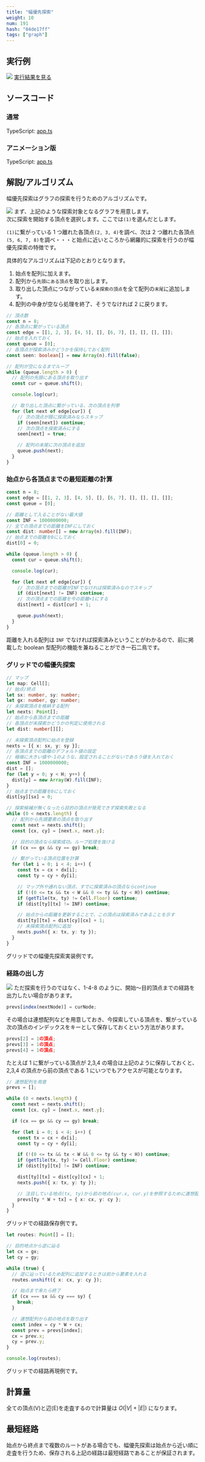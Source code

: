 ```yaml
---
title: "幅優先探索"
weight: 10
num: 191
hash: "04de17ff"
tags: ["graph"]
---
```


## 実行例

![](./static/images/04de17ff/0.png)
[実行結果を見る](./static/play/04de17ff/index.html)

## ソースコード

### 通常

TypeScript: [app.ts](./static/code/04de17ff/0/app.ts)

### アニメーション版

TypeScript: [app.ts](./static/code/04de17ff/1/app.ts)

## 解説/アルゴリズム

幅優先探索はグラフの探索を行うためのアルゴリズムです。

![](./static/images/04de17ff/1.png)
まず、上記のような探索対象となるグラフを用意します。  
次に探索を開始する頂点を選択します。ここでは`(1)`を選んだとします。

`(1)`に繋がっている 1 つ離れた各頂点`(2, 3, 4)`を調べ、次は 2 つ離れた各頂点`(5, 6, 7, 8)`を調べ・・・と始点に近いところから網羅的に探索を行うのが幅優先探索の特徴です。

具体的なアルゴリズムは下記のとおりとなります。

1. 始点を配列に加えます。
1. 配列から`先頭にある頂点`を取り出します。
1. 取り出した頂点につながっている`未探索の頂点`を全て配列の`末尾`に追加します。
1. 配列の中身が空なら処理を終了、そうでなければ 2 に戻ります。

```typescript
// 頂点数
const n = 8;
// 各頂点に繋がっている頂点
const edge = [[1, 2, 3], [4, 5], [], [6, 7], [], [], [], []];
// 始点を入れておく
const queue = [0];
// 各頂点が探索済みかどうかを保持しておく配列
const seen: boolean[] = new Array(n).fill(false);

// 配列が空になるまでループ
while (queue.length > 0) {
  // 配列の先頭にある頂点を取り出す
  const cur = queue.shift();

  console.log(cur);

  // 取り出した頂点に繋がっている、次の頂点を列挙
  for (let next of edge[cur]) {
    // 次の頂点が既に探索済みならスキップ
    if (seen[next]) continue;
    // 次の頂点を探索済みにする
    seen[next] = true;

    // 配列の末尾に次の頂点を追加
    queue.push(next);
  }
}
```

### 始点から各頂点までの最短距離の計算

```typescript
const n = 8;
const edge = [[1, 2, 3], [4, 5], [], [6, 7], [], [], [], []];
const queue = [0];

// 距離として入ることがない最大値
const INF = 1000000000;
// 全ての頂点までの距離をINFにしておく
const dist: number[] = new Array(n).fill(INF);
// 始点までの距離を0にしておく
dist[0] = 0;

while (queue.length > 0) {
  const cur = queue.shift();

  console.log(cur);

  for (let next of edge[cur]) {
    // 次の頂点までの距離がINFでなければ探索済みなのでスキップ
    if (dist[next] != INF) continue;
    // 次の頂点までの距離を今の距離+1にする
    dist[next] = dist[cur] + 1;

    queue.push(next);
  }
}
```

距離を入れる配列は `INF` でなければ探索済みということがわかるので、前に掲載した boolean 型配列の機能を兼ねることができ一石二鳥です。

### グリッドでの幅優先探索

```typescript
// マップ
let map: Cell[];
// 始点/終点
let sx: number, sy: number;
let gx: number, gy: number;
// 未探索頂点を格納する配列
let nexts: Point[];
// 始点から各頂点までの距離
// 各頂点が未探索かどうかの判定に使用される
let dist: number[][];

// 未探索頂点配列に始点を登録
nexts = [{ x: sx, y: sy }];
// 各頂点までの距離のデフォルト値の設定
// 極端に大きい値や-1のような、設定されることがないであろう値を入れておく
const INF = 1000000000;
dist = [];
for (let y = 0; y < H; y++) {
  dist[y] = new Array(W).fill(INF);
}
// 始点までの距離を0にしておく
dist[sy][sx] = 0;

// 探索候補が無くなったら目的の頂点が発見できず探索失敗となる
while (0 < nexts.length) {
  // 配列から先頭要素の頂点を取り出す
  const next = nexts.shift();
  const [cx, cy] = [next.x, next.y];

  // 目的の頂点なら探索成功。ループ処理を抜ける
  if (cx == gx && cy == gy) break;

  // 繋がっている頂点位置を計算
  for (let i = 0; i < 4; i++) {
    const tx = cx + dx[i];
    const ty = cy + dy[i];

    // マップ外や通れない頂点、すでに探索済みの頂点ならcontinue
    if (!(0 <= tx && tx < W && 0 <= ty && ty < H)) continue;
    if (getTile(tx, ty) != Cell.Floor) continue;
    if (dist[ty][tx] != INF) continue;

    // 始点からの距離を更新することで、この頂点は探索済みであることを示す
    dist[ty][tx] = dist[cy][cx] + 1;
    // 未探索頂点配列に追加
    nexts.push({ x: tx, y: ty });
  }
}
```

グリッドでの幅優先探索実装例です。

### 経路の出し方

![](./static/images/04de17ff/1.png)
ただ探索を行うのではなく、1-4-8 のように、開始～目的頂点までの経路を出力したい場合があります。

```typescript
prevs[index(nextNode)] = curNode;
```

その場合は連想配列などを用意しておき、今探索している頂点を、繋がっている次の頂点のインデックスをキーとして保存しておくという方法があります。

```typescript
prevs[2] = 1の頂点;
prevs[3] = 1の頂点;
prevs[4] = 1の頂点;
```

たとえば 1 に繋がっている頂点が 2,3,4 の場合は上記のように保存しておくと、2,3,4 の頂点から前の頂点である 1 にいつでもアクセスが可能となります。

```typescript
// 連想配列を用意
prevs = [];

while (0 < nexts.length) {
  const next = nexts.shift();
  const [cx, cy] = [next.x, next.y];

  if (cx == gx && cy == gy) break;

  for (let i = 0; i < 4; i++) {
    const tx = cx + dx[i];
    const ty = cy + dy[i];

    if (!(0 <= tx && tx < W && 0 <= ty && ty < H)) continue;
    if (getTile(tx, ty) != Cell.Floor) continue;
    if (dist[ty][tx] != INF) continue;

    dist[ty][tx] = dist[cy][cx] + 1;
    nexts.push({ x: tx, y: ty });

    // 注目している地点(tx, ty)から前の地点(cur.x, cur.y)を参照するために連想配列に保存する
    prevs[ty * W + tx] = { x: cx, y: cy };
  }
}
```

グリッドでの経路保存例です。

```typescript
let routes: Point[] = [];

// 目的地点から逆に辿る
let cx = gx;
let cy = gy;

while (true) {
  // 逆に辿っているため配列に追加するときは前から要素を入れる
  routes.unshift({ x: cx, y: cy });

  // 始点まで来たら終了
  if (cx === sx && cy === sy) {
    break;
  }

  // 連想配列から前の地点を取り出す
  const index = cy * W + cx;
  const prev = prevs[index];
  cx = prev.x;
  cy = prev.y;
}

console.log(routes);
```

グリッドでの経路再現例です。

## 計算量

全ての頂点(V)と辺(E)を走査するので計算量は $O(|V|+|E|)$ になります。

## 最短経路

始点から終点まで複数のルートがある場合でも、幅優先探索は始点から近い順に走査を行うため、保存される上記の経路は最短経路であることが保証されます。
